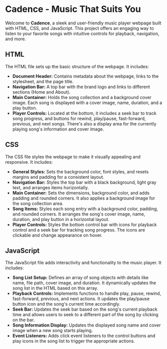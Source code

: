 # Cadence - Music That Suits You

Welcome to **Cadence**, a sleek and user-friendly music player webpage built with HTML, CSS, and JavaScript. This project offers an engaging way to listen to your favorite songs with intuitive controls for playback, navigation, and more.

## HTML
The HTML file sets up the basic structure of the webpage. It includes:

- **Document Header:** Contains metadata about the webpage, links to the stylesheet, and the page title.
- **Navigation Bar:** A top bar with the brand logo and links to different sections (Home and About).
- **Main Container:** Holds the song collection and a background cover image. Each song is displayed with a cover image, name, duration, and a play button.
- **Player Controls:** Located at the bottom, it includes a seek bar to track song progress, and buttons for rewind, play/pause, fast-forward, previous, and next songs. There's also a display area for the currently playing song's information and cover image.

## CSS
The CSS file styles the webpage to make it visually appealing and responsive. It includes:

- **General Styles:** Sets the background color, font styles, and resets margins and padding for a consistent layout.
- **Navigation Bar:** Styles the top bar with a black background, light gray text, and arranges items horizontally.
- **Main Container:** Sets the dimensions, background color, and adds padding and rounded corners. It also applies a background image for the song collection area.
- **Song Items:** Styles each song entry with a background color, padding, and rounded corners. It arranges the song's cover image, name, duration, and play button in a horizontal layout.
- **Player Controls:** Styles the bottom control bar with icons for playback control and a seek bar for tracking song progress. The icons are clickable and change appearance on hover.

## JavaScript
The JavaScript file adds interactivity and functionality to the music player. It includes:

- **Song List Setup:** Defines an array of song objects with details like name, file path, cover image, and duration. It dynamically updates the song list in the HTML based on this array.
- **Playback Controls:** Implements functions to handle play, pause, rewind, fast-forward, previous, and next actions. It updates the play/pause button icon and the song's current time accordingly.
- **Seek Bar:** Updates the seek bar based on the song's current playback time and allows users to seek to a different part of the song by clicking on the bar.
- **Song Information Display:** Updates the displayed song name and cover image when a new song starts playing.
- **Event Listeners:** Adds click event listeners to the control buttons and play icons in the song list to trigger the appropriate actions.
